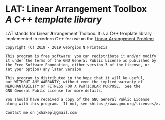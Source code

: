 # LAT: **L**inear **A**rrangement **T**oolbox <br/> *A C++ template library*

LAT stands for **L**inear **A**rrangement **T**oolbox. It is a C++ template library implemented in modern C++ for use on the [Linear Arrangement Problem](https://en.wikipedia.org/wiki/Graph_bandwidth). 

    Copyright (C) 2018 - 2019 Georgios N Printezis
    
    This program is free software: you can redistribute it and/or modify
    it under the terms of the GNU General Public License as published by
    the Free Software Foundation, either version 3 of the License, or
    (at your option) any later version.

    This program is distributed in the hope that it will be useful,
    but WITHOUT ANY WARRANTY; without even the implied warranty of
    MERCHANTABILITY or FITNESS FOR A PARTICULAR PURPOSE.  See the
    GNU General Public License for more details.

    You should have received a copy of the GNU General Public License
    along with this program.  If not, see <https://www.gnu.org/licenses/>.
    
    Contact me on johakepl@gmail.com
